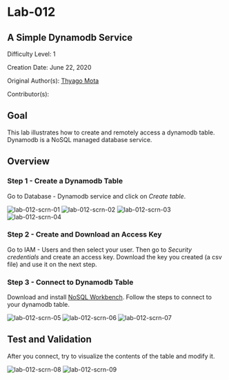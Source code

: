 # Lab-012

## A Simple Dynamodb Service

Difficulty Level: 1

Creation Date: June 22, 2020

Original Author(s): [Thyago Mota](https://github.com/thyagomota)

Contributor(s):

## Goal

This lab illustrates how to create and remotely access a dynamodb table.  Dynamodb is a NoSQL managed database service.   

## Overview

### Step 1 - Create a Dynamodb Table

Go to Database - Dynamodb service and click on *Create table*.  

![lab-012-scrn-01](images/lab-012-scrn-01.png)
![lab-012-scrn-02](images/lab-012-scrn-02.png)
![lab-012-scrn-03](images/lab-012-scrn-03.png)
![lab-012-scrn-04](images/lab-012-scrn-04.png)

### Step 2 - Create and Download an Access Key

Go to IAM - Users and then select your user. Then go to *Security credentials* and create an access key. Download the key you created (a csv file) and use it on the next step.

### Step 3 - Connect to Dynamodb Table

Download and install [NoSQL Workbench](https://docs.aws.amazon.com/amazondynamodb/latest/developerguide/workbench.settingup.html).  Follow the steps to connect to your dynamodb table.

![lab-012-scrn-05](images/lab-012-scrn-05.png)
![lab-012-scrn-06](images/lab-012-scrn-06.png)
![lab-012-scrn-07](images/lab-012-scrn-07.png)

## Test and Validation

After you connect, try to visualize the contents of the table and modify it.

![lab-012-scrn-08](images/lab-012-scrn-08.png)
![lab-012-scrn-09](images/lab-012-scrn-09.png)
